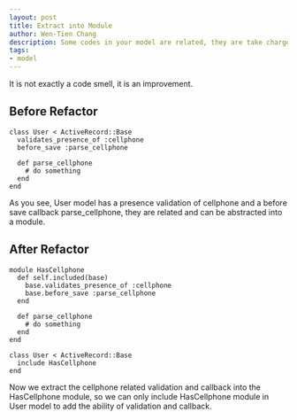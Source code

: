 ```yaml
---
layout: post
title: Extract into Module
author: Wen-Tien Chang
description: Some codes in your model are related, they are take charge of the same things, such as logging and authorization. We can extract these codes into a module to reuse them.
tags:
- model
---
```

It is not exactly a code smell, it is an improvement.

Before Refactor
---------------

    class User < ActiveRecord::Base
      validates_presence_of :cellphone
      before_save :parse_cellphone

      def parse_cellphone
        # do something
      end
    end

As you see, User model has a presence validation of cellphone and a before save callback parse_cellphone, they are related and can be abstracted into a module.

After Refactor
--------------

    module HasCellphone
      def self.included(base)
        base.validates_presence_of :cellphone
        base.before_save :parse_cellphone
      end

      def parse_cellphone
        # do something
      end
    end

    class User < ActiveRecord::Base
      include HasCellphone
    end

Now we extract the cellphone related validation and  callback into the HasCellphone module, so we can only include HasCellphone module in User model to add the ability of validation and callback.
